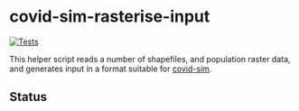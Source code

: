 # covid-sim-rasterise-input

<!-- badgets: start -->
[![Tests](https://github.com/weshinsley/covid-sim-rasterise-input/actions/workflows/tests.yml/badge.svg?branch=main)](https://github.com/weshinsley/covid-sim-rasterise-input/actions/workflows/tests.yml)
<!-- badges: end -->

This helper script reads a number of shapefiles, and population raster data, and
generates input in a format suitable for [covid-sim](https://github.com/mrc-ide/covid-sim).

## Status

